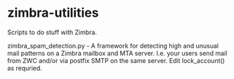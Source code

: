 zimbra-utilities
================

Scripts to do stuff with Zimbra.


zimbra\_spam\_detection.py - A framework for detecting high and unusual mail
patterns on a Zimbra mailbox and MTA server. I.e. your users send mail from
ZWC and/or via postfix SMTP on the same server. Edit lock\_account() as
requried.

